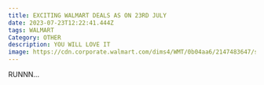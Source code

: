 ```yaml
---
title: EXCITING WALMART DEALS AS ON 23RD JULY
date: 2023-07-23T12:22:41.444Z
tags: WALMART
Category: OTHER
description: YOU WILL LOVE IT
image: https://cdn.corporate.walmart.com/dims4/WMT/0b04aa6/2147483647/strip/true/crop/2400x1260+0+0/resize/1200x630!/quality/90/?url=https%3A%2F%2Fcdn.corporate.walmart.com%2F6f%2Fd3%2Ff3f5a16f44a88d88b8059defd0a9%2Foption-signage.jpg
---
```

R﻿UNNN...